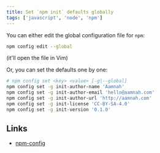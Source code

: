 ```yaml
---
title: Set `npm init` defaults globally
tags: ['javascript', 'node', 'npm']
---
```


You can either edit the global configuration file for `npm`:

```bash
npm config edit --global
```

(it'll open the file in Vim)

Or, you can set the defaults one by one:

```bash
# npm config set <key> <value> [-g|--global]
npm config set -g init-author-name 'Aamnah'
npm config set -g init-author-email 'hello@aamnah.com'
npm config set -g init-author-url 'http://aamnah.com'
npm config set -g init-license 'CC-BY-SA-4.0'
npm config set -g init-version '0.1.0'
```

Links
---
- [npm-config](https://docs.npmjs.com/cli/config)